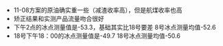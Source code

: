 - 11-08方案的原油确实重一些（减渣收率高），但是航煤收率也高
- 矫正结果和实测产品流量吻合很好
- 下午2点的冰点测量值是-53.3，基础其实比18号要差
  8号冰点测量均值-52.6
- 18号下午18：00的冰点测量值是-49.7
  18号冰点测量均值-50.6